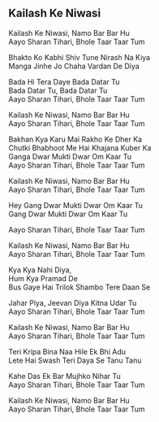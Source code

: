 ## Kailash Ke Niwasi

Kailash Ke Niwasi, Namo Bar Bar Hu  
Aayo Sharan Tihari, Bhole Taar Taar Tum

Bhakto Ko Kabhi Shiv Tune Nirash Na Kiya  
Manga Jinhe Jo Chaha Vardan De Diya

Bada Hi Tera Daye Bada Datar Tu  
Bada Datar Tu, Bada Datar Tu  
Aayo Sharan Tihari, Bhole Taar Taar Tum

Kailash Ke Niwasi, Namo Bar Bar Hu  
Aayo Sharan Tihari, Bhole Taar Taar Tum

Bakhan Kya Karu Mai Rakho Ke Dher Ka  
Chutki Bhabhoot Me Hai Khajana Kuber Ka  
Ganga Dwar Mukti Dwar Om Kaar Tu  
Aayo Sharan Tihari, Bhole Taar Taar Tum

Kailash Ke Niwasi, Namo Bar Bar Hu  
Aayo Sharan Tihari, Bhole Taar Taar Tum

Hey Gang Dwar Mukti Dwar Om Kaar Tu  
Gang Dwar Mukti Dwar Om Kaar Tu

Aayo Sharan Tihari, Bhole Taar Taar Tum

Kailash Ke Niwasi, Namo Bar Bar Hu  
Aayo Sharan Tihari, Bhole Taar Taar Tum

Kya Kya Nahi Diya,  
Hum Kya Pramad De  
Bus Gaye Hai Trilok Shambo Tere Daan Se

Jahar Piya, Jeevan Diya Kitna Udar Tu  
Aayo Sharan Tihari, Bhole Taar Taar Tum

Kailash Ke Niwasi, Namo Bar Bar Hu  
Aayo Sharan Tihari, Bhole Taar Taar Tum

Teri Kripa Bina Naa Hile Ek Bhi Adu  
Lete Hai Swash Teri Daya Se Tanu Tanu

Kahe Das Ek Bar Mujhko Nihar Tu  
Aayo Sharan Tihari, Bhole Taar Taar Tum

Kailash Ke Niwasi, Namo Bar Bar Hu  
Aayo Sharan Tihari, Bhole Taar Taar Tum

